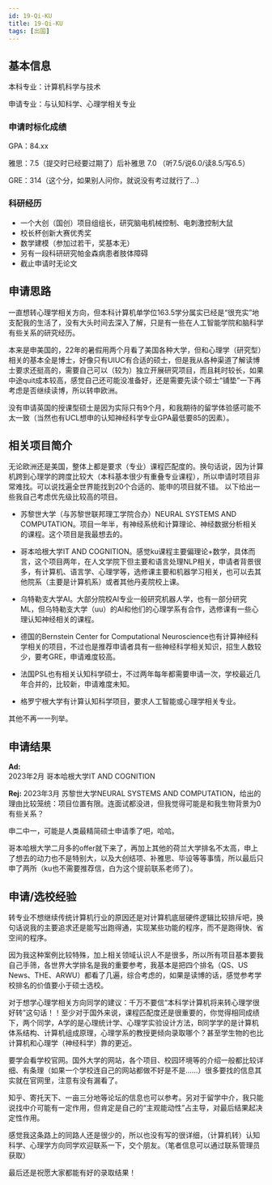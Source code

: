 ```yaml
---
id: 19-Qi-KU
title: 19-Qi-KU
tags: [出国]
---
```



## 基本信息

本科专业：计算机科学与技术

申请专业：与认知科学、心理学相关专业

### 申请时标化成绩

GPA：84.xx

雅思：7.5（提交时已经要过期了）后补雅思 7.0 （听7.5/说6.0/读8.5/写6.5）

GRE：314（这个分，如果别人问你，就说没有考过就行了...）

### 科研经历

- 一个大创（国创）项目组组长，研究脑电机械控制、电刺激控制大鼠
- 校长杯创新大赛优秀奖
- 数学建模（参加过若干，奖基本无）
- 另有一段科研研究帕金森病患者肢体障碍
- 截止申请时无论文

## 申请思路

一直想转心理学相关方向，但本科计算机单学位163.5学分属实已经是“很充实”地支配我的生活了，没有大头时间去深入了解，只是有一些在人工智能学院和脑科学有些关系的研究经历。

本来是申美国的，22年的暑假用两个月看了美国各种大学，但和心理学（研究型）相关的基本全是博士，好像只有UIUC有合适的硕士，但是我从各种渠道了解读博士要求还挺高的，需要自己可以（较为）独立开展研究项目，而且耗时较长，如果中途quit成本较高，感觉自己还可能没准备好，还是需要先读个硕士“铺垫”一下再考虑是否继续读博，所以转申欧洲。

没有申请英国的授课型硕士是因为实际只有9个月，和我期待的留学体验感可能不太一致（当然也有UCL想申的认知神经科学专业GPA最低要85的因素）。

## 相关项目简介

无论欧洲还是美国，整体上都是要求（专业）课程匹配度的。换句话说，因为计算机跨到心理学的跨度比较大（本科基本很少有重叠专业课程），所以申请时项目非常难找。可以说找遍全世界能找到20个合适的、能申的项目就不错。
以下给出一些我自己考虑优先级比较高的项目。

- 苏黎世大学（与苏黎世联邦理工学院合办）NEURAL SYSTEMS AND COMPUTATION。项目一年半，有神经系统和计算理论、神经数据分析相关的课程。这个项目是我最想去的。

- 哥本哈根大学IT AND COGNITION。感觉ku课程主要偏理论+数学，具体而言，这个项目两年，在人文学院下但主要和语言处理NLP相关，申请者背景很多，有计算机、语言学、心理学等，选修课主要和机器学习相关，也可以去其他院系（主要是计算机系）或者其他丹麦院校上课。

- 乌特勒支大学AI。大部分院校AI专业一般研究机器人学，也有一部分研究ML，但乌特勒支大学（uu）的AI和他们的心理学系有合作，选修课有一些心理认知神经相关的课程。

- 德国的Bernstein Center for Computational Neuroscience也有计算神经科学相关的项目，不过也是推荐申请者具有一些神经科学相关知识，招生人数较少，要考GRE，申请难度较高。

- 法国PSL也有相关认知科学硕士，不过两年每年都需要申请一次，学校最近几年合并的，比较新，申请难度未知。

- 格罗宁根大学有计算认知科学项目，要求人工智能或心理学相关专业。

其他不再一一列举。


## 申请结果

**Ad:**   
2023年2月 哥本哈根大学IT AND COGNITION

**Rej:**
2023年3月 苏黎世大学NEURAL SYSTEMS AND COMPUTATION，给出的理由比较笼统：项目位置有限。连面试都没进，但我觉得可能是和我生物背景为0有些关系？

申二中一，可能是人类最精简硕士申请季了吧，哈哈。

哥本哈根大学二月多的offer就下来了，再加上其他的荷兰大学排名不太高，申上了想去的动力也不是特别大，以及大创结项、补雅思、毕设等等事情，所以最后只申了两所（ku也不需要推荐信，白为这个提前联系老师了）。

## 申请/选校经验

转专业不想继续传统计算机行业的原因还是对计算机底层硬件逻辑比较排斥吧，换句话说我的主要追求还是能写出跑得通，实现某些功能的程序，而不是跑得快、省空间的程序。

因为我这种案例比较特殊，加上相关领域认识人不是很多，所以所有项目基本要我自己手筛，各世界大学排名是我的重要参考，我基本是把四个排名（QS、US News、THE、ARWU）都看了几遍，综合考虑的，如果是读博的话，感觉参考学校排名的价值要小于硕士选校。

对于想学心理学相关方向同学的建议：千万不要信“本科学计算机将来转心理学很好转”这句话！！至少对于国外来说，课程匹配度还是很重要的，你觉得相同成绩下，两个同学，A学的是心理统计学、心理学实验设计方法，B同学学的是计算机体系结构、计算机组成原理，心理学系的教授更倾向录取哪个？甚至学生物的也比计算机和心理学（神经科学）靠的更近。

要学会看学校官网。国外大学的网站，各个项目、校园环境等的介绍一般都比较详细、有条理（如果一个学校连自己的网站都做不好是不是......）很多要找的信息其实就在官网里，注意有没有漏看了。

知乎、寄托天下、一亩三分地等论坛的信息也可以参考。另对于留学中介，我只能说找中介可能有一定作用，但肯定是自己的“主观能动性”占主导，对最后结果起决定性作用。

感觉我这条路上的同路人还是很少的，所以也没有写的很详细，（计算机转）认知科学、心理学方向同学欢迎联系一下，交个朋友。（笔者信息可以通过联系管理员获取）

最后还是祝愿大家都能有好的录取结果！
